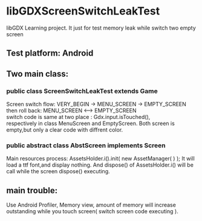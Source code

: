 # libGDXScreenSwitchLeakTest
libGDX Learning project. It just for test memory leak while switch two empty screen

## Test platform: Android

## Two main class:

### public class ScreenSwitchLeakTest extends Game 
Screen switch flow: VERY_BEGIN -> MENU_SCREEN -> EMPTY_SCREEN   
then roll back: MENU_SCREEN <--> EMPTY_SCREEN                   
switch code is same at two place : Gdx.input.isTouched(),       
respectively in class MenuScreen and EmptyScreen.
Both screen is empty,but only a clear code with diffrent color.

### public abstract class AbstScreen implements Screen 
Main resources process: AssetsHolder.i().init( new AssetManager( ) );
It will load a ttf font,and display nothing.
And dispose() of AssetsHolder.i() will be call while the screen dispose() executing.

## main trouble:  
Use Android Profiler, Memory view, amount of memory will increase outstanding while you touch screen( switch screen code executing ).
